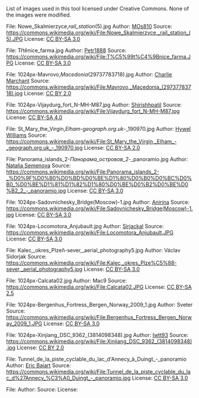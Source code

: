 List of images used in this tool licensed under Creative Commons. None of the images were modified.

File: Nowe_Skalmierzyce,_rail_station_(5).jpg
Author: [MOs810](https://commons.wikimedia.org/wiki/User:MOs810)
Source: https://commons.wikimedia.org/wiki/File:Nowe_Skalmierzyce,_rail_station_(5).JPG
License: [CC BY-SA 3.0](https://creativecommons.org/licenses/by-sa/3.0/legalcode)
  
File: Třtěnice_farma.jpg
Author: [Petr1888](https://commons.wikimedia.org/w/index.php?title=User:Petr1888&action=edit&redlink=1)
Source: https://commons.wikimedia.org/wiki/File:T%C5%99t%C4%9Bnice_farma.JPG
License: [CC BY-SA 3.0](https://creativecommons.org/licenses/by-sa/3.0/legalcode)
  
File: 1024px-Mavrovo,_Macedonia_(29737783718).jpg
Author: [Charlie Marchant](https://www.flickr.com/people/143738113@N06)
Source: https://commons.wikimedia.org/wiki/File:Mavrovo,_Macedonia_(29737783718).jpg
License: [CC BY 2.0](https://creativecommons.org/licenses/by/2.0/legalcode)
  
File: 1024px-Vijaydurg_fort_N-MH-M87.jpg
Author: [Shirishhpatil](https://commons.wikimedia.org/w/index.php?title=User:Shirishhpatil&action=edit&redlink=1)
Source: https://commons.wikimedia.org/wiki/File:Vijaydurg_fort_N-MH-M87.jpg
License: [CC BY-SA 4.0](https://creativecommons.org/licenses/by-sa/4.0/legalcode)
  
File: St_Mary_the_Virgin,_Elham_-_geograph.org.uk_-_190970.jpg
Author: [Hywel Williams](https://www.geograph.org.uk/profile/850)
Source: https://commons.wikimedia.org/wiki/File:St_Mary_the_Virgin,_Elham_-_geograph.org.uk_-_190970.jpg
License: [CC BY-SA 2.0](https://creativecommons.org/licenses/by-sa/2.0/legalcode)
  
File: Panorama_islands_2-_Панорама_островов_2_-_panoramio.jpg
Author: [Natalia Semenova](https://www.panoramio.com/user/2781481?with_photo_id=54699597)
Source: https://commons.wikimedia.org/wiki/File:Panorama_islands_2-_%D0%9F%D0%B0%D0%BD%D0%BE%D1%80%D0%B0%D0%BC%D0%B0_%D0%BE%D1%81%D1%82%D1%80%D0%BE%D0%B2%D0%BE%D0%B2_2_-_panoramio.jpg
License: [CC BY-SA 3.0](https://creativecommons.org/licenses/by-sa/3.0/legalcode)
  
File: 1024px-Sadovnichesky_Bridge(Moscow)-1.jpg
Author: [Anirina](https://commons.wikimedia.org/w/index.php?title=User:Anirina&action=edit&redlink=1)
Source: https://commons.wikimedia.org/wiki/File:Sadovnichesky_Bridge(Moscow)-1.jpg
License: [CC BY-SA 3.0](https://creativecommons.org/licenses/by-sa/3.0/legalcode)
  
File: 1024px-Locomotora_Anjubault.jpg
Author: [Sirjackal](https://commons.wikimedia.org/w/index.php?title=User:Sirjackal&action=edit&redlink=1)
Source: https://commons.wikimedia.org/wiki/File:Locomotora_Anjubault.JPG
License: [CC BY-SA 3.0](https://creativecommons.org/licenses/by-sa/3.0/legalcode)
  
File: Kalec,_okres_Plzeň-sever,_aerial_photography5.jpg
Author: Václav Sidorjak
Source: https://commons.wikimedia.org/wiki/File:Kalec,_okres_Plze%C5%88-sever,_aerial_photography5.jpg
License: [CC BY-SA 3.0](https://creativecommons.org/licenses/by-sa/3.0/legalcode)
  
File: 1024px-Calcata02.jpg
Author: Mac9
Source: https://commons.wikimedia.org/wiki/File:Calcata02.JPG
License: [CC BY-SA 2.5](https://creativecommons.org/licenses/by-sa/2.5/legalcode)
  
File: 1024px-Bergenhus_Fortress_Bergen_Norway_2009_1.jpg
Author: Sveter
Source: https://commons.wikimedia.org/wiki/File:Bergenhus_Fortress_Bergen_Norway_2009_1.JPG
License: [CC BY-SA 3.0](https://creativecommons.org/licenses/by-sa/3.0/legalcode)
  
File: 1024px-Xinjiang_DSC_9362_(3814098348).jpg
Author: [Iwtt93](https://www.flickr.com/people/37195641@N03)
Source: https://commons.wikimedia.org/wiki/File:Xinjiang_DSC_9362_(3814098348).jpg
License: [CC BY 2.0](https://creativecommons.org/licenses/by/2.0/legalcode)
  
File: Tunnel_de_la_piste_cyclable_du_lac_d'Annecy_à_Duingt_-_panoramio
Author: [Eric Bajart](https://www.panoramio.com/user/2732057?with_photo_id=26526825)
Source: https://commons.wikimedia.org/wiki/File:Tunnel_de_la_piste_cyclable_du_lac_d%27Annecy_%C3%A0_Duingt_-_panoramio.jpg
License: [CC BY-SA 3.0](https://creativecommons.org/licenses/by-sa/3.0/legalcode)
  
File: 
Author: []()
Source: 
License: []()